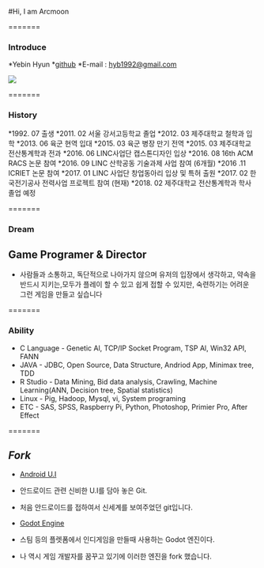 #Hi, I am Arcmoon

=======

### Introduce

*Yebin Hyun
*[github](http://github.com/hyb1992)
*E-mail : hyb1992@gmail.com

![](https://drive.google.com/open?id=0B3C_awp2rlF3eUtEUWtoUjllQzA)

=======

### History

*1992. 07 출생
*2011. 02 서울 강서고등학교 졸업
*2012. 03 제주대학교 철학과 입학
*2013. 06 육군 현역 입대
*2015. 03 육군 병장 만기 전역
*2015. 03 제주대학교 전산통계학과 전과
*2016. 06 LINC사업단 캡스톤디자인 입상
*2016. 08 16th ACM RACS 논문 참여
*2016. 09 LINC 산학공동 기술과제 사업 참여 (6개월)
*2016 .11 ICRIET 논문 참여
*2017. 01 LINC 사업단 창업동아리 입상 및 특허 출원
*2017. 02 한국전기공사 전력사업 프로젝트 참여 (현재)
*2018. 02 제주대학교 전산통계학과 학사 졸업 예정

=======

### Dream

## Game Programer & Director

* 사람들과 소통하고, 독단적으로 나아가지 않으며 유저의 입장에서 생각하고, 약속을 반드시 지키는,모두가 플레이 할 수 있고 쉽게 접할 수 있지만, 숙련하기는 어려운 그런 게임을 만들고 싶습니다

=======

### Ability

* C Language - Genetic Al, TCP/IP Socket Program, TSP Al, Win32 API, FANN
* JAVA - JDBC, Open Source, Data Structure, Andriod App, Minimax tree, TDD
* R Studio - Data Mining, Bid data analysis, Crawling, Machine Learning(ANN, Decision tree, Spatial statistics)
* Linux - Pig, Hadoop, Mysql, vi, System programing
* ETC - SAS, SPSS, Raspberry Pi, Python, Photoshop, Primier Pro, After Effect

=======

## *Fork*

* [Android U.I](https://github.com/wasabeef/awesome-android-ui)
* 안드로이드 관련 신비한 U.I를 담아 놓은 Git.
* 처음 안드로이드를 접하여서 신세계를 보여주었던 git입니다.

* [Godot Engine](https://github.com/godotengine/godot)
* 스팀 등의 플렛폼에서 인디게임을 만들때 사용하는 Godot 엔진이다.
* 나 역시 게임 개발자를 꿈꾸고 있기에 이러한 엔진을 fork 했습니다.
